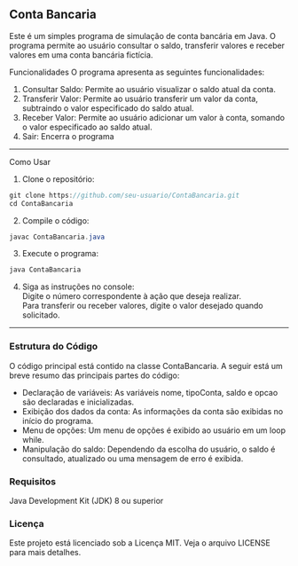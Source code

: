 ## Conta Bancaria
 
Este é um simples programa de simulação de conta bancária em Java. O programa permite ao usuário consultar o saldo, transferir valores e receber valores em uma conta bancária fictícia.

Funcionalidades
O programa apresenta as seguintes funcionalidades:

1. Consultar Saldo: Permite ao usuário visualizar o saldo atual da conta.
2. Transferir Valor: Permite ao usuário transferir um valor da conta, subtraindo o valor especificado do saldo atual.
3. Receber Valor: Permite ao usuário adicionar um valor à conta, somando o valor especificado ao saldo atual.
4. Sair: Encerra o programa

---
Como Usar

1. Clone o repositório:
~~~java
git clone https://github.com/seu-usuario/ContaBancaria.git
cd ContaBancaria
~~~

2. Compile o código:
~~~java
javac ContaBancaria.java
~~~

3. Execute o programa:
~~~java
java ContaBancaria
~~~

4. Siga as instruções no console:  
Digite o número correspondente à ação que deseja realizar.  
Para transferir ou receber valores, digite o valor desejado quando solicitado.

---

### Estrutura do Código  
O código principal está contido na classe ContaBancaria. A seguir está um breve resumo das principais partes do código:  

* Declaração de variáveis: As variáveis nome, tipoConta, saldo e opcao são declaradas e inicializadas.
* Exibição dos dados da conta: As informações da conta são exibidas no início do programa.
* Menu de opções: Um menu de opções é exibido ao usuário em um loop while.
* Manipulação do saldo: Dependendo da escolha do usuário, o saldo é consultado, atualizado ou uma mensagem de erro é exibida.

### Requisitos
Java Development Kit (JDK) 8 ou superior

### Licença
Este projeto está licenciado sob a Licença MIT. Veja o arquivo LICENSE para mais detalhes.
